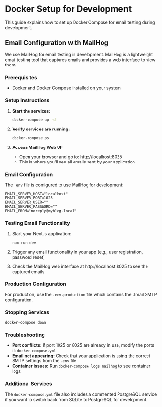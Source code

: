 # Docker Setup for Development

This guide explains how to set up Docker Compose for email testing during development.

## Email Configuration with MailHog

We use MailHog for email testing in development. MailHog is a lightweight email testing tool that captures emails and provides a web interface to view them.

### Prerequisites

- Docker and Docker Compose installed on your system

### Setup Instructions

1. **Start the services:**
   ```bash
   docker-compose up -d
   ```

2. **Verify services are running:**
   ```bash
   docker-compose ps
   ```

3. **Access MailHog Web UI:**
   - Open your browser and go to: http://localhost:8025
   - This is where you'll see all emails sent by your application

### Email Configuration

The `.env` file is configured to use MailHog for development:

```env
EMAIL_SERVER_HOST="localhost"
EMAIL_SERVER_PORT=1025
EMAIL_SERVER_USER=""
EMAIL_SERVER_PASSWORD=""
EMAIL_FROM="noreply@myblog.local"
```

### Testing Email Functionality

1. Start your Next.js application:
   ```bash
   npm run dev
   ```

2. Trigger any email functionality in your app (e.g., user registration, password reset)

3. Check the MailHog web interface at http://localhost:8025 to see the captured emails

### Production Configuration

For production, use the `.env.production` file which contains the Gmail SMTP configuration.

### Stopping Services

```bash
docker-compose down
```

### Troubleshooting

- **Port conflicts:** If port 1025 or 8025 are already in use, modify the ports in `docker-compose.yml`
- **Email not appearing:** Check that your application is using the correct SMTP settings from the `.env` file
- **Container issues:** Run `docker-compose logs mailhog` to see container logs

### Additional Services

The `docker-compose.yml` file also includes a commented PostgreSQL service if you want to switch back from SQLite to PostgreSQL for development.